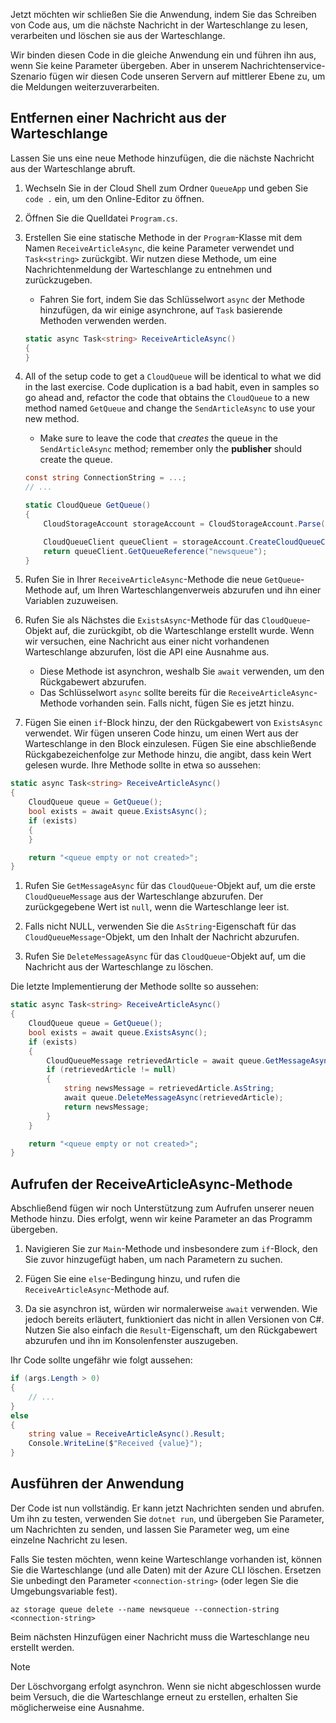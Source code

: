 Jetzt möchten wir schließen Sie die Anwendung, indem Sie das Schreiben von Code aus, um die nächste Nachricht in der Warteschlange zu lesen, verarbeiten und löschen sie aus der Warteschlange. 

Wir binden diesen Code in die gleiche Anwendung ein und führen ihn aus, wenn Sie keine Parameter übergeben. Aber in unserem Nachrichtenservice-Szenario fügen wir diesen Code unseren Servern auf mittlerer Ebene zu, um die Meldungen weiterzuverarbeiten.

## <a name="dequeue-a-message"></a>Entfernen einer Nachricht aus der Warteschlange

Lassen Sie uns eine neue Methode hinzufügen, die die nächste Nachricht aus der Warteschlange abruft.

1. Wechseln Sie in der Cloud Shell zum Ordner `QueueApp` und geben Sie `code .` ein, um den Online-Editor zu öffnen.
 
1. Öffnen Sie die Quelldatei `Program.cs`.

1. Erstellen Sie eine statische Methode in der `Program`-Klasse mit dem Namen `ReceiveArticleAsync`, die keine Parameter verwendet und `Task<string>` zurückgibt. Wir nutzen diese Methode, um eine Nachrichtenmeldung der Warteschlange zu entnehmen und zurückzugeben.
    - Fahren Sie fort, indem Sie das Schlüsselwort `async` der Methode hinzufügen, da wir einige asynchrone, auf `Task` basierende Methoden verwenden werden.

    ```csharp
    static async Task<string> ReceiveArticleAsync()
    {
    }

1. All of the setup code to get a `CloudQueue` will be identical to what we did in the last exercise. Code duplication is a bad habit, even in samples so go ahead and, refactor the code that obtains the `CloudQueue` to a new method named `GetQueue` and change the `SendArticleAsync` to use your new method.
     - Make sure to leave the code that _creates_ the queue in the `SendArticleAsync` method; remember only the **publisher** should create the queue.

    ```csharp
    const string ConnectionString = ...;
    // ...

    static CloudQueue GetQueue()
    {
        CloudStorageAccount storageAccount = CloudStorageAccount.Parse(ConnectionString);
    
        CloudQueueClient queueClient = storageAccount.CreateCloudQueueClient();
        return queueClient.GetQueueReference("newsqueue");
    }
    ```
    
1. Rufen Sie in Ihrer `ReceiveArticleAsync`-Methode die neue `GetQueue`-Methode auf, um Ihren Warteschlangenverweis abzurufen und ihn einer Variablen zuzuweisen.

1. Rufen Sie als Nächstes die `ExistsAsync`-Methode für das `CloudQueue`-Objekt auf, die zurückgibt, ob die Warteschlange erstellt wurde. Wenn wir versuchen, eine Nachricht aus einer nicht vorhandenen Warteschlange abzurufen, löst die API eine Ausnahme aus.
    - Diese Methode ist asynchron, weshalb Sie `await` verwenden, um den Rückgabewert abzurufen.
    - Das Schlüsselwort `async` sollte bereits für die `ReceiveArticleAsync`-Methode vorhanden sein. Falls nicht, fügen Sie es jetzt hinzu.


1. Fügen Sie einen `if`-Block hinzu, der den Rückgabewert von `ExistsAsync` verwendet. Wir fügen unseren Code hinzu, um einen Wert aus der Warteschlange in den Block einzulesen. Fügen Sie eine abschließende Rückgabezeichenfolge zur Methode hinzu, die angibt, dass kein Wert gelesen wurde. Ihre Methode sollte in etwa so aussehen:

```csharp
static async Task<string> ReceiveArticleAsync()
{
    CloudQueue queue = GetQueue();
    bool exists = await queue.ExistsAsync();
    if (exists)
    {
    }

    return "<queue empty or not created>";
}
```

1. Rufen Sie `GetMessageAsync` für das `CloudQueue`-Objekt auf, um die erste `CloudQueueMessage` aus der Warteschlange abzurufen. Der zurückgegebene Wert ist `null`, wenn die Warteschlange leer ist.

1. Falls nicht NULL, verwenden Sie die `AsString`-Eigenschaft für das `CloudQueueMessage`-Objekt, um den Inhalt der Nachricht abzurufen.

1. Rufen Sie `DeleteMessageAsync` für das `CloudQueue`-Objekt auf, um die Nachricht aus der Warteschlange zu löschen.

Die letzte Implementierung der Methode sollte so aussehen:

```csharp
static async Task<string> ReceiveArticleAsync()
{
    CloudQueue queue = GetQueue();
    bool exists = await queue.ExistsAsync();
    if (exists)
    {
        CloudQueueMessage retrievedArticle = await queue.GetMessageAsync();
        if (retrievedArticle != null)
        {
            string newsMessage = retrievedArticle.AsString;
            await queue.DeleteMessageAsync(retrievedArticle);
            return newsMessage;
        }
    }

    return "<queue empty or not created>";
}
```

## <a name="call-the-receivearticleasync-method"></a>Aufrufen der ReceiveArticleAsync-Methode

Abschließend fügen wir noch Unterstützung zum Aufrufen unserer neuen Methode hinzu. Dies erfolgt, wenn wir keine Parameter an das Programm übergeben.

1. Navigieren Sie zur `Main`-Methode und insbesondere zum `if`-Block, den Sie zuvor hinzugefügt haben, um nach Parametern zu suchen.

1. Fügen Sie eine `else`-Bedingung hinzu, und rufen die `ReceiveArticleAsync`-Methode auf. 

1. Da sie asynchron ist, würden wir normalerweise `await` verwenden. Wie jedoch bereits erläutert, funktioniert das nicht in allen Versionen von C#. Nutzen Sie also einfach die `Result`-Eigenschaft, um den Rückgabewert abzurufen und ihn im Konsolenfenster auszugeben.

Ihr Code sollte ungefähr wie folgt aussehen:

```csharp
if (args.Length > 0)
{
    // ...
}
else
{
    string value = ReceiveArticleAsync().Result;
    Console.WriteLine($"Received {value}");
}
```

## <a name="execute-the-application"></a>Ausführen der Anwendung

Der Code ist nun vollständig. Er kann jetzt Nachrichten senden und abrufen. Um ihn zu testen, verwenden Sie `dotnet run`, und übergeben Sie Parameter, um Nachrichten zu senden, und lassen Sie Parameter weg, um eine einzelne Nachricht zu lesen.

Falls Sie testen möchten, wenn keine Warteschlange vorhanden ist, können Sie die Warteschlange (und alle Daten) mit der Azure CLI löschen. Ersetzen Sie unbedingt den Parameter `<connection-string>` (oder legen Sie die Umgebungsvariable fest).

```azurecli
az storage queue delete --name newsqueue --connection-string <connection-string> 
```

Beim nächsten Hinzufügen einer Nachricht muss die Warteschlange neu erstellt werden.

> [!NOTE]
> Der Löschvorgang erfolgt asynchron. Wenn sie nicht abgeschlossen wurde beim Versuch, die die Warteschlange erneut zu erstellen, erhalten Sie möglicherweise eine Ausnahme.